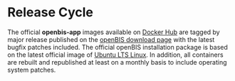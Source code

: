 # Release Cycle

The official **openbis-app** images available on [Docker Hub](https://hub.docker.com/r/openbis/) are tagged by major release published on the [openBIS download page](https://unlimited.ethz.ch/display/openbis/Production+Releases) with the latest bugfix patches included. The official openBIS installation package is based on the latest official image of [Ubuntu LTS Linux](https://releases.ubuntu.com). In addition, all containers are rebuilt and republished at least on a monthly basis to include operating system patches.
